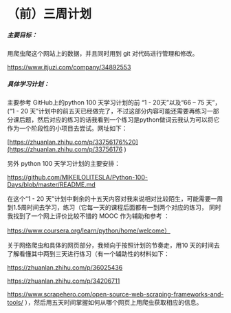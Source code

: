 # （前）三周计划

##### 主要目标：

用爬虫爬这个网站上的数据，并且同时用到 git 对代码进行管理和修改。

https://www.itjuzi.com/company/34892553

 

##### 具体学习计划：

主要参考 GitHub上的python 100 天学习计划的前 “1 - 20天”以及“66 – 75 天”，(“1 - 20 天”计划中的前五天已经做完了，不过这部分内容可能还需要再练习一部分课后题，然后对应的练习的话我看到一个练习是python做词云我认为可以将它作为一个阶段性的小项目去尝试。网址如下：

[https://zhuanlan.zhihu.com/p/33756176%20](https://zhuanlan.zhihu.com/p/33756176 ) 

另外 python 100 天学习计划的主要安排：

https://github.com/MIKEILOLITESLA/Python-100-Days/blob/master/README.md 

在这个“1 - 20 天”计划中剩余的十五天内容对我来说相对比较陌生，可能需要一周到1.5周时间去学习，练习（它每一天的课程后面都有一到两个对应的练习， 同时我找到了一个网上评价比较不错的 MOOC 作为辅助和参考 ： 

https://www.coursera.org/learn/python/home/welcome）

关于网络爬虫和具体的网页部分，我倾向于按照计划的节奏走，用10 天的时间去了解看懂其中两到三天进行练习（有一个辅助性的材料如下：

 https://zhuanlan.zhihu.com/p/36025436 

 https://zhuanlan.zhihu.com/p/34206711 

 https://www.scrapehero.com/open-source-web-scraping-frameworks-and-tools/ ），然后用五天时间掌握如何从哪个网页上用爬虫获取相应的信息。